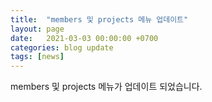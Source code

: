 ```yaml
---
title:  "members 및 projects 메뉴 업데이트"
layout: page
date:   2021-03-03 00:00:00 +0700
categories: blog update
tags: [news]
---
```


members 및 projects 메뉴가 업데이트 되었습니다.

